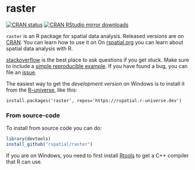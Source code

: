 # raster


[![CRAN
status](https://www.r-pkg.org/badges/version/raster)](https://cran.r-project.org/package=raster)
[![CRAN RStudio mirror downloads](http://cranlogs.r-pkg.org/badges/raster)](http://www.r-pkg.org/pkg/raster)

`raster` is an R package for spatial data analysis. Released versions are on [CRAN](https://cran.r-project.org/web/packages/raster/index.html). You can learn how to use it on On [rspatial.org](http://rspatial.org/) you can learn about spatial data analysis with R.

[stackoverflow](https://stackoverflow.com/) is the best place to ask questions if you get stuck. Make sure to include a [simple reproducible example](https://stackoverflow.com/questions/5963269/how-to-make-a-great-r-reproducible-example). If you have found a bug, you can file an [issue](https://github.com/rspatial/raster/issues).

The easiest way to get the *development version* on Windows is to install it from the [R-universe](https://r-universe.dev/organizations/), like this:

```
install.packages('raster', repos='https://rspatial.r-universe.dev')
```

### From source-code

To install from source code you can do:

```r
library(devtools)
install_github("rspatial/raster")
```

If you are on Windows, you need to first install [Rtools](https://cran.r-project.org/bin/windows/Rtools/) to get a C++ compiler that R can use. 


